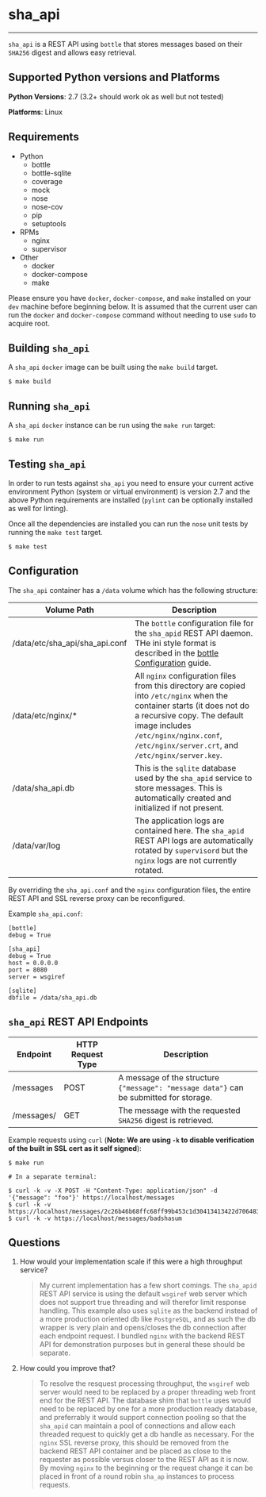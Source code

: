 # sha_api
---

`sha_api` is a REST API using `bottle` that stores messages based on their `SHA256` digest and allows easy retrieval.

## Supported Python versions and Platforms

**Python Versions**: 2.7 (3.2+ should work ok as well but not tested)

**Platforms**: Linux

## Requirements

* Python
  * bottle
  * bottle-sqlite
  * coverage
  * mock
  * nose
  * nose-cov
  * pip
  * setuptools
* RPMs
  * nginx
  * supervisor
* Other
  * docker
  * docker-compose
  * make

Please ensure you have `docker`, `docker-compose`, and `make` installed on your `dev` machine before beginning below. It is assumed that the current user can run the `docker` and `docker-compose` command without needing to use `sudo` to acquire root.

## Building `sha_api`

A `sha_api` `docker` image can be built using the `make build` target. 

```
$ make build
```

## Running `sha_api`

A `sha_api` `docker` instance can be run using the `make run` target:

```
$ make run
```

## Testing `sha_api`

In order to run tests against `sha_api` you need to ensure your current active environment Python (system or virtual environment) is version 2.7 and the above Python requirements are installed (`pylint` can be optionally installed as well for linting).

Once all the dependencies are installed you can run the `nose` unit tests by running the `make test` target.

```
$ make test
```

## Configuration

The `sha_api` container has a `/data` volume which has the following structure:

|Volume Path                   |Description|
|------------------------------|-----------|
|/data/etc/sha_api/sha_api.conf|The `bottle` configuration file for the `sha_apid` REST API daemon. THe ini style format is described in the [bottle Configuration](http://bottlepy.org/docs/dev/configuration.html) guide.|
|/data/etc/nginx/*             |All `nginx` configuration files from this directory are copied into `/etc/nginx` when the container starts (it does not do a recursive copy. The default image includes `/etc/nginx/nginx.conf`, `/etc/nginx/server.crt`, and `/etc/nginx/server.key`.|
|/data/sha_api.db              |This is the `sqlite` database used by the `sha_apid` service to store messages. This is automatically created and initialized if not present.|
|/data/var/log                 |The application logs are contained here. The `sha_apid` REST API logs are automatically rotated by `supervisord` but the `nginx` logs are not currently rotated.|

By overriding the `sha_api.conf` and the `nginx` configuration files, the entire REST API and SSL reverse proxy can be reconfigured.

Example `sha_api.conf`:

```
[bottle]
debug = True

[sha_api]
debug = True
host = 0.0.0.0
port = 8080
server = wsgiref

[sqlite]
dbfile = /data/sha_api.db
```

## `sha_api` REST API Endpoints

|Endpoint          |HTTP Request Type|Description|
|------------------|-----------------|-----------|
|/messages         |POST             |A message of the structure `{"message": "message data"}` can be submitted for storage.|
|/messages/<digest>|GET              |The message with the requested `SHA256` digest is retrieved.|

Example requests using `curl` (**Note: We are using `-k` to disable verification of the built in SSL cert as it self signed**):

```
$ make run

# In a separate terminal:

$ curl -k -v -X POST -H "Content-Type: application/json" -d '{"message": "foo"}' https://localhost/messages
$ curl -k -v https://localhost/messages/2c26b46b68ffc68ff99b453c1d30413413422d706483bfa0f98a5e886266e7ae
$ curl -k -v https://localhost/messages/badshasum
```

## Questions

1. How would your implementation scale if this were a high throughput service?
    > My current implementation has a few short comings. The `sha_apid` REST API service is using the default `wsgiref` web server which does not support true threading and will therefor limit response handling. This example also uses `sqlite` as the backend instead of a more production oriented db like `PostgreSQL`, and as such the db wrapper is very plain and opens/closes the db connection after each endpoint request. I bundled `nginx` with the backend REST API for demonstration purposes but in general these should be separate. 
2. How could you improve that?
    > To resolve the resquest processing throughput, the `wsgiref` web server would need to be replaced by a proper threading web front end for the REST API. The database shim that `bottle` uses would need to be replaced by one for a more production ready database, and preferrably it would support connection pooling so that the `sha_apid` can maintain a pool of connections and allow each threaded request to quickly get a db handle as necessary. For the `nginx` SSL reverse proxy, this should be removed from the backend REST API container and be placed as close to the requester as possible versus closer to the REST API as it is now. By moving `nginx` to the beginning or the request change it can be placed in front of a round robin `sha_ap` instances to process requests.
